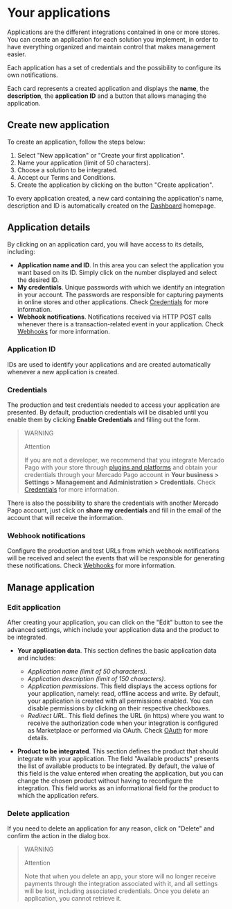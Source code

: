 # Your applications

Applications are the different integrations contained in one or more stores. You can create an application for each solution you implement, in order to have everything organized and maintain control that makes management easier.

Each application has a set of credentials and the possibility to configure its own notifications.

Each card represents a created application and displays the **name**, the **description**, the **application ID** and a button that allows managing the application.

## Create new application

To create an application, follow the steps below:

1. Select "New application" or "Create your first application".
2. Name your application (limit of 50 characters).
3. Choose a solution to be integrated.
4. Accept our Terms and Conditions.
5. Create the application by clicking on the button "Create application".

To every application created, a new card containing the application's name, description and ID is automatically created on the [Dashboard](https://www.mercadopago[FAKER][URL][DOMAIN]/developers/dashboard) homepage.

## Application details

By clicking on an application card, you will have access to its details, including:

* **Application name and ID**. In this area you can select the application you want based on its ID. Simply click on the number displayed and select the desired ID.
* **My credentials**. Unique passwords with which we identify an integration in your account. The passwords are responsible for capturing payments in online stores and other applications. Check [Credentials](https://www.mercadopago[FAKER][URL][DOMAIN]/developers/en/guides/resources/credentials) for more information.
* **Webhook notifications**. Notifications received via HTTP POST calls whenever there is a transaction-related event in your application. Check [Webhooks](https://www.mercadopago[FAKER][URL][DOMAIN]/developers/en/guides/notifications/webhooks) for more information.

### Application ID
IDs are used to identify your applications and are created automatically whenever a new application is created.

### Credentials
The production and test credentials needed to access your application are presented. By default, production credentials will be disabled until you enable them by clicking **Enable Credentials** and filling out the form.

> WARNING
>
> Attention
>
> If you are not a developer, we recommend that you integrate Mercado Pago with your store through [plugins and platforms](https://www.mercadopago[FAKER][URL][DOMAIN]/developers/en/gguides/plugins) and obtain your credentials through your Mercado Pago account in **Your business > Settings > Management and Administration > Credentials**. Check [Credentials](https://www.mercadopago[FAKER][URL][DOMAIN]/developers/en/guides/resources/credentials) for more information.

There is also the possibility to share the credentials with another Mercado Pago account, just click on **share my credentials** and fill in the email of the account that will receive the information.

### Webhook notifications
Configure the production and test URLs from which webhook notifications will be received and select the events that will be responsible for generating these notifications. Check [Webhooks](https://www.mercadopago[FAKER][URL][DOMAIN]/developers/en/guides/notifications/webhooks) for more information.

## Manage application

### Edit application
After creating your application, you can click on the "Edit" button to see the advanced settings, which include your application data and the product to be integrated.

* **Your application data**. This section defines the basic application data and includes:

  - *Application name (limit of 50 characters)*.
  - *Application description (limit of 150 characters)*.
  - *Application permissions*. This field displays the access options for your application, namely: read, offline access and write. By default, your application is created with all permissions enabled. You can disable permissions by clicking on their respective checkboxes.
  - *Redirect URL*. This field defines the URL (in https) where you want to receive the authorization code when your integration is configured as Marketplace or performed via OAuth. Check [OAuth](https://www.mercadopago[FAKER][URL][DOMAIN]/developers/en/guides/security/oauth/introduction) for more details.

* **Product to be integrated**. This section defines the product that should integrate with your application. The field "Available products" presents the list of available products to be integrated. By default, the value of this field is the value entered when creating the application, but you can change the chosen product without having to reconfigure the integration. This field works as an informational field for the product to which the application refers.

### Delete application
If you need to delete an application for any reason, click on "Delete" and confirm the action in the dialog box. 

> WARNING
>
> Attention
>
> Note that when you delete an app, your store will no longer receive payments through the integration associated with it, and all settings will be lost, including associated credentials. Once you delete an application, you cannot retrieve it.